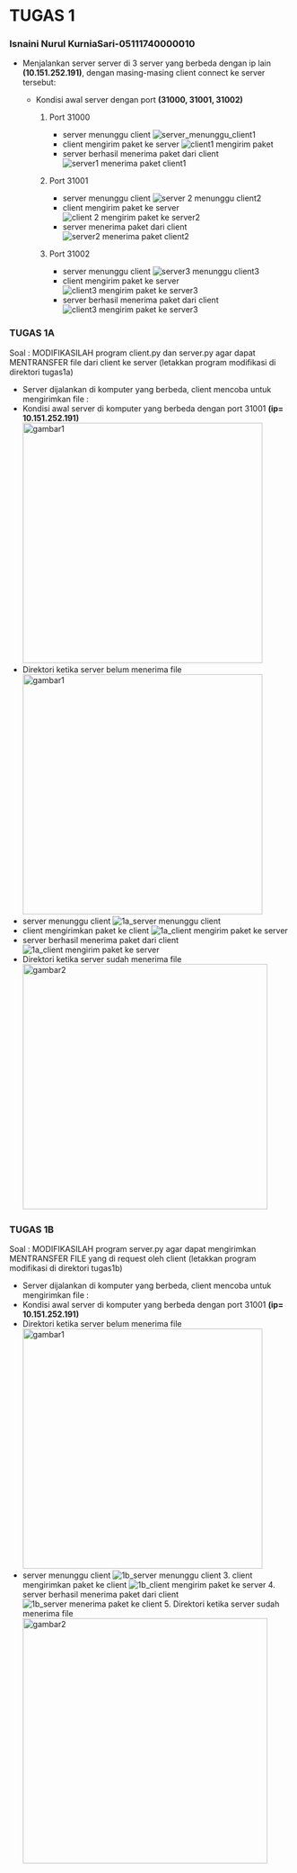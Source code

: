 # TUGAS 1
### Isnaini Nurul KurniaSari-05111740000010
* Menjalankan server server di 3 server yang berbeda dengan ip lain **(10.151.252.191)**, dengan masing-masing client connect ke server tersebut:
  
  - Kondisi awal server dengan port **(31000, 31001, 31002)**
    1. Port 31000 
        - server menunggu client
            ![server_menunggu_client1](https://user-images.githubusercontent.com/36990780/75626072-dca36680-5bf6-11ea-96d9-83bba804dce6.jpg)
        - client mengirim paket ke server
            ![client1 mengirim paket](https://user-images.githubusercontent.com/36990780/75626110-27bd7980-5bf7-11ea-98f9-641c3dc39a83.jpg)
        - server berhasil menerima paket dari client
            ![server1 menerima paket client1](https://user-images.githubusercontent.com/36990780/75626132-5a677200-5bf7-11ea-9857-12ed44c4f022.jpg)
            
     2. Port 31001
        - server menunggu client
          ![server 2 menunggu client2](https://user-images.githubusercontent.com/36990780/75626197-03ae6800-5bf8-11ea-8c88-c74b58e6e95d.jpg)
        - client mengirim paket ke server
          ![client 2 mengirim paket ke server2](https://user-images.githubusercontent.com/36990780/75626189-e11c4f00-5bf7-11ea-914f-c0418d30c183.jpg)
        - server menerima paket dari client
          ![server2 menerima paket client2](https://user-images.githubusercontent.com/36990780/75626203-17f26500-5bf8-11ea-8bf4-2df3246e393e.jpg)
          
     3. Port 31002
        - server menunggu client
          ![server3 menunggu client3](https://user-images.githubusercontent.com/36990780/75626223-67d12c00-5bf8-11ea-94c0-bf1f42afd95e.jpg)
        - client mengirim paket ke server
          ![client3 mengirim paket ke server3](https://user-images.githubusercontent.com/36990780/75626233-74ee1b00-5bf8-11ea-8740-8165290da3d4.jpg)
        - server berhasil menerima paket dari client
          ![client3 mengirim paket ke server3](https://user-images.githubusercontent.com/36990780/75626240-82a3a080-5bf8-11ea-8c7b-66120061bdfe.jpg)
 
 
### TUGAS 1A ###
Soal : MODIFIKASILAH program client.py dan server.py agar dapat MENTRANSFER file dari client ke server (letakkan program modifikasi di direktori tugas1a)      
* Server dijalankan di komputer yang berbeda, client mencoba untuk mengirimkan file :
* Kondisi awal server di komputer yang berbeda dengan port 31001 **(ip= 10.151.252.191)**
          <img width="427" alt="gambar1" src="https://user-images.githubusercontent.com/36990780/75674556-e6d96980-5cb7-11ea-8419-ff42f2112486.png">
* Direktori ketika server belum menerima file
          <img width="427" alt="gambar1" src="https://user-images.githubusercontent.com/36990780/75673920-a3323000-5cb6-11ea-83de-4393112f5d22.png">
* server menunggu client
          ![1a_server menunggu client](https://user-images.githubusercontent.com/36990780/75626323-386eef00-5bf9-11ea-9fa6-4002444f32e8.jpg)
* client mengirimkan paket ke client 
      ![1a_client mengirim paket ke server](https://user-images.githubusercontent.com/36990780/75626347-7ec44e00-5bf9-11ea-85e1-b867390da108.jpg)
* server berhasil menerima paket dari client
      ![1a_client mengirim paket ke server](https://user-images.githubusercontent.com/36990780/75626347-7ec44e00-5bf9-11ea-85e1-b867390da108.jpg)
* Direktori ketika server sudah menerima file
    <img width="436" alt="gambar2" src="https://user-images.githubusercontent.com/36990780/75681581-7423ba80-5cc6-11ea-9dc4-96b030b5f541.png">
      
### TUGAS 1B ###
Soal : MODIFIKASILAH program server.py agar dapat mengirimkan MENTRANSFER FILE yang di request oleh client (letakkan program modifikasi di direktori tugas1b)
* Server dijalankan di komputer yang berbeda, client mencoba untuk mengirimkan file :  
* Kondisi awal server di komputer yang berbeda dengan port 31001 **(ip= 10.151.252.191)**
* Direktori ketika server belum menerima file
      <img width="427" alt="gambar1" src="https://user-images.githubusercontent.com/36990780/75681772-d4b2f780-5cc6-11ea-837c-7d26434f1185.png">
* server menunggu client
      ![1b_server menunggu client](https://user-images.githubusercontent.com/36990780/75674491-b5609e00-5cb7-11ea-8a2f-140a3113c081.jpg)
      3. client mengirimkan paket ke client
      ![1b_client mengirim paket ke server](https://user-images.githubusercontent.com/36990780/75674231-41be9100-5cb7-11ea-9132-41e9a2d950d9.jpg)
      4. server berhasil menerima paket dari client
      ![1b_server menerima paket ke client](https://user-images.githubusercontent.com/36990780/75674261-4daa5300-5cb7-11ea-909f-7a2fb3317fee.jpg)
      5. Direktori ketika server sudah menerima file
      <img width="436" alt="gambar2" src="https://user-images.githubusercontent.com/36990780/75674427-9235ee80-5cb7-11ea-84d7-d5b7ba6d04e3.png">

       
      
   
  
    
    

      
      
      
    



         
    


